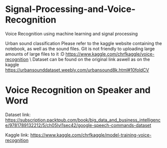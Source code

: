 # Signal-Processing-and-Voice-Recognition
Voice Recognition using machine learning and signal processing

Urban sound classification
Please refer to the kaggle website containing the notebook, as well as the sound files. Git is not friendly to uploading large amounts of large files to it :D
https://www.kaggle.com/chrfkaggle/voice-recognition
\\
Dataset can be found on the original link aswell as on the kaggle
https://urbansounddataset.weebly.com/urbansound8k.html#10foldCV



# Voice Recognition on Speaker and Word
Dataset link: https://subscription.packtpub.com/book/big_data_and_business_intelligence/9781789132212/5/ch05lvl1sec42/google-speech-commands-dataset

Kaggle link: https://www.kaggle.com/chrfkaggle/model-training-voice-recognition
